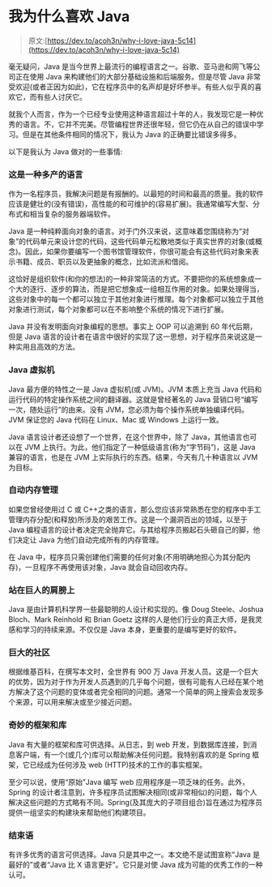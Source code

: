 # 我为什么喜欢 Java

> 原文:[https://dev.to/acoh3n/why-i-love-java-5c14](https://dev.to/acoh3n/why-i-love-java-5c14)

毫无疑问，Java 是当今世界上最流行的编程语言之一。谷歌、亚马逊和网飞等公司正在使用 Java 来构建他们的大部分基础设施和后端服务。但是尽管 Java 非常受欢迎(或者正因为如此)，它在程序员中的名声却是好坏参半。有些人似乎真的喜欢它，而有些人讨厌它。

就我个人而言，作为一个已经专业使用这种语言超过十年的人，我发现它是一种优秀的语言。不，它并不完美。尽管编程世界还很年轻，但它仍在从自己的错误中学习。但是在其他条件相同的情况下，我认为 Java 的正确要比错误多得多。

以下是我认为 Java 做对的一些事情:

### 这是一种多产的语言

作为一名程序员，我解决问题是有报酬的。以最短的时间和最高的质量。我的软件应该是健壮的(没有错误)，高性能的和可维护的(容易扩展)。我通常编写大型、分布式和相当复杂的服务器端软件。

Java 是一种纯粹面向对象的语言。对于门外汉来说，这意味着您围绕称为“对象”的代码单元来设计您的代码，这些代码单元松散地类似于真实世界的对象(或概念)。因此，如果你要编写一个图书馆管理软件，你很可能会有这些代码对象来表示书籍、成员、职员以及更抽象的概念，比如流派和借阅。

这恰好是组织软件(和你的想法)的一种非常简洁的方式。不要把你的系统想象成一个大的逐行、逐步的算法，而是把它想象成一组相互作用的对象。如果处理得当，这些对象中的每一个都可以独立于其他对象进行推理。每个对象都可以独立于其他对象进行测试，每个对象都可以在不影响整个系统的情况下进行扩展。

Java 并没有发明面向对象编程的思想。事实上 OOP 可以追溯到 60 年代后期，但是 Java 语言的设计者在语言中很好的实现了这一思想，对于程序员来说这是一种实用且高效的方法。

### Java 虚拟机

Java 最方便的特性之一是 Java 虚拟机(或 JVM)。JVM 本质上充当 Java 代码和运行代码的特定操作系统之间的翻译器。这就是曾经著名的 Java 营销口号“编写一次，随处运行”的由来。没有 JVM，您必须为每个操作系统单独编译代码。JVM 保证您的 Java 代码在 Linux、Mac 或 Windows 上运行一致。

Java 语言设计者还设想了一个世界，在这个世界中，除了 Java，其他语言也可以在 JVM 上执行。为此，他们指定了一种低级语言(称为“字节码”)，这是 Java 兼容的语言，也是在 JVM 上实际执行的东西。结果，今天有几十种语言以 JVM 为目标。

### 自动内存管理

如果您曾经使用过 C 或 C++之类的语言，那么您应该非常熟悉在您的程序中手工管理内存分配(和释放)所涉及的艰苦工作。这是一个漏洞百出的领域，以至于 Java 编程语言的设计者决定完全抛弃它。与其给程序员搬起石头砸自己的脚，他们决定让 Java 为他们自动完成所有的内存管理。

在 Java 中，程序员只需创建他们需要的任何对象(不用明确地担心为其分配内存)，一旦程序不再使用该对象，Java 就会自动回收内存。

### 站在巨人的肩膀上

Java 是由计算机科学界一些最聪明的人设计和实现的。像 Doug Steele、Joshua Bloch、Mark Reinhold 和 Brian Goetz 这样的人是他们行业的真正大师，是我灵感和学习的持续来源。不仅仅是 Java 本身，更重要的是编写更好的软件。

### 巨大的社区

根据维基百科，在撰写本文时，全世界有 900 万 Java 开发人员。这是一个巨大的优势，因为对于作为开发人员遇到的几乎每个问题，很有可能有人已经在某个地方解决了这个问题的变体或者完全相同的问题。通常一个简单的网上搜索会发现多个来源，可以用来解决或至少接近问题。

### 奇妙的框架和库

Java 有大量的框架和库可供选择。从日志，到 web 开发，到数据库连接，到消息客户端，有一个(或几个)库可以帮助解决任何问题。我特别喜欢的是 Spring 框架，它已经成为任何涉及 web (HTTP)技术的工作的事实框架。

至少可以说，使用“原始”Java 编写 web 应用程序是一项乏味的任务。此外，Spring 的设计者注意到，许多程序员试图解决相同(或非常相似)的问题，每个人解决这些问题的方式略有不同。Spring(及其庞大的子项目组合)旨在通过为程序员提供一组坚实的构建块来帮助他们构建项目。

### 结束语

有许多优秀的语言可供选择。Java 只是其中之一。本文绝不是试图宣称“Java 是最好的”或者“Java 比 X 语言更好”。它只是对使 Java 成为可能的优秀工作的一种认可。